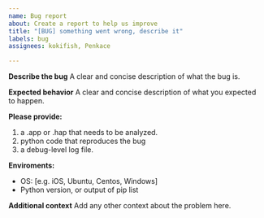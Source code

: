 ```yaml
---
name: Bug report
about: Create a report to help us improve
title: "[BUG] something went wrong, describe it"
labels: bug
assignees: kokifish, Penkace

---
```


**Describe the bug**
A clear and concise description of what the bug is.

**Expected behavior**
A clear and concise description of what you expected to happen.

**Please provide:**
1. a .app or .hap that needs to be analyzed.
2. python code that reproduces the bug
3. a debug-level log file.

**Enviroments:**
 - OS: [e.g. iOS, Ubuntu, Centos, Windows]
 - Python version, or output of pip list

**Additional context**
Add any other context about the problem here.
